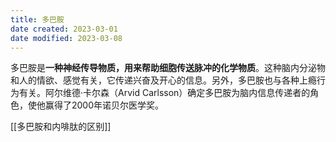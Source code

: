 ```yaml
---
title: 多巴胺
date created: 2023-03-01
date modified: 2023-03-08
---
```


多巴胺是**一种神经传导物质，用来帮助细胞传送脉冲的化学物质**。这种脑内分泌物和人的情欲、感觉有关，它传递兴奋及开心的信息。另外，多巴胺也与各种上瘾行为有关。阿尔维德·卡尔森（Arvid Carlsson）确定多巴胺为脑内信息传递者的角色，使他赢得了2000年诺贝尔医学奖。

[[多巴胺和内啡肽的区别]]
